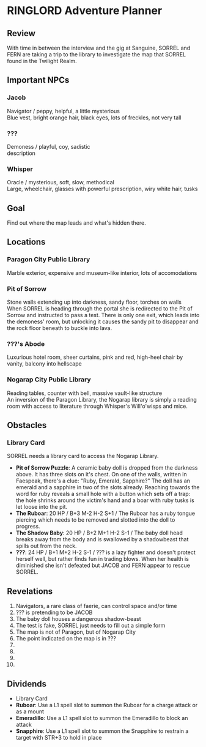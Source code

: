 # RINGLORD Adventure Planner

## Review
With time in between the interview and the gig at Sanguine, SORREL and FERN are taking a trip to the library to investigate the map that SORREL found in the Twilight Realm.

## Important NPCs
### Jacob
Navigator / peppy, helpful, a little mysterious  
Blue vest, bright orange hair, black eyes, lots of freckles, not very tall

### ???
Demoness / playful, coy, sadistic  
description

### Whisper
Oracle / mysterious, soft, slow, methodical  
Large, wheelchair, glasses with powerful prescription, wiry white hair, tusks

## Goal
Find out where the map leads and what's hidden there.

## Locations
### Paragon City Public Library
Marble exterior, expensive and museum-like interior, lots of accomodations

### Pit of Sorrow
Stone walls extending up into darkness, sandy floor, torches on walls  
When SORREL is heading through the portal she is redirected to the Pit of Sorrow and instructed to pass a test. There is only one exit, which leads into the demoness' room, but unlocking it causes the sandy pit to disappear and the rock floor beneath to buckle into lava.

### ???'s Abode
Luxurious hotel room, sheer curtains, pink and red, high-heel chair by vanity, balcony into hellscape

### Nogarap City Public Library
Reading tables, counter with bell, massive vault-like structure  
An inversion of the Paragon Library, the Nogarap library is simply a reading room with access to literature through Whisper's Will'o'wisps and mice.

## Obstacles
### Library Card
SORREL needs a library card to access the Nogarap Library.
- **Pit of Sorrow Puzzle**: A ceramic baby doll is dropped from the darkness above. It has three slots on it's chest. On one of the walls, written in Faespeak, there's a clue: "Ruby, Emerald, Sapphire?" The doll has an emerald and a sapphire in two of the slots already. Reaching towards the word for ruby reveals a small hole with a button which sets off a trap: the hole shrinks around the victim's hand and a boar with ruby tusks is let loose into the pit.
- **The Ruboar**: 20 HP / B+3 M-2 H-2 S+1 / The Ruboar has a ruby tongue piercing which needs to be removed and slotted into the doll to progress.
- **The Shadow Baby**: 20 HP / B+2 M+1 H-2 S-1 / The baby doll head breaks away from the body and is swallowed by a shadowbeast that spills out from the neck.
- **???**: 24 HP / B+1 M+2 H-2 S-1 / ??? is a lazy fighter and doesn't protect herself well, but rather finds fun in trading blows. When her health is diminished she isn't defeated but JACOB and FERN appear to rescue SORREL.

## Revelations
1. Navigators, a rare class of faerie, can control space and/or time
2. ??? is pretending to be JACOB
3. The baby doll houses a dangerous shadow-beast
4. The test is fake, SORREL just needs to fill out a simple form
5. The map is not of Paragon, but of Nogarap City
6. The point indicated on the map is in ???
7. 
8. 
9. 
10. 

## Dividends
- Library Card
- **Ruboar**: Use a L1 spell slot to summon the Ruboar for a charge attack or as a mount
- **Emeradillo**: Use a L1 spell slot to summon the Emeradillo to block an attack
- **Snapphire**: Use a L1 spell slot to summon the Snapphire to restrain a target with STR+3 to hold in place
